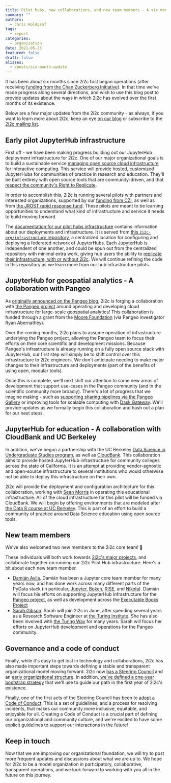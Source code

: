 ```yaml
---
title: Pilot hubs, new collaborations, and new team members - A six month update
summary: ""
authors:
  - Chris Holdgraf
tags:
  - report
categories:
  - organization
date: 2021-05-25
featured: false
draft: false
aliases:
  - /posts/six-month-update
---
```


It has been about six months since 2i2c first began operations (after receiving [funding from the Chan Zuckerberg Initiative](../czi-core-support)).
In that time we've made progress along several directions, and wish to use this blog post to provide updates about the ways in which 2i2c has evolved over the first months of its existence.

Below are a few major updates from the 2i2c community - as always, if you want to learn more about 2i2c, keep an eye [on our blog](/posts) or subscribe to the [2i2c mailing list](/#contact).

## Early pilot JupyterHub infrastructure

First off - we have been making progress building out our JupyterHub deployment infrastructure for 2i2c.
One of our major organizational goals is to build a sustainable service [managing open source cloud infrastructure](/infrastructure) for interactive computing.
This service will provide hosted, customized JupyterHubs for communities of practice in research and education.
They'll be built entirely with open source tools that are community-driven, and that [respect the community's Right to Replicate](/right-to-replicate).

In order to accomplish this, 2i2c is running several pilots with partners and interested organizations, supported by our [funding from CZI](/blog/czi-core-support), as well as from [the JROST rapid response fund](https://investinopen.org/blog/jrost-rapid-response-fund-awardees/).
These pilots are meant to be learning opportunities to understand what kind of infrastructure and service it needs to build moving forward.

The [documentation for our pilot hubs infrastructure](https://infrastructure.2i2c.org/) contains information about our deployments and infrastructure.
It is served from [this `2i2c-org/infrastructure` repository](https://github.com/2i2c-org/infrastructure), a centralized location for configuring and deploying a federated network of JupyterHubs.
Each JupyterHub is independent of one another, and could be spun out from the centralized repository with minimal extra work, giving hub users the ability to [replicate their infrastructure, with or without 2i2c](/right-to-replicate).
We will continue refining the code in this repository as we learn more from our hub infrastructure pilots.

## JupyterHub for geospatial analytics - A collaboration with Pangeo

As [originally announced on the Pangeo blog](https://medium.com/pangeo/pangeo-2-0-2bedf099582d), 2i2c is forging a collaboration with [the Pangeo project](https://pangeo.io) around operating and developing cloud infrastructure for large-scale geospatial analytics!
This collaboration is funded through a grant from the [Moore Foundation](../../../collaborators/moore/) (via Pangeo investigator Ryan Abernathey).

Over the coming months, 2i2c plans to assume operation of infrastructure underlying the Pangeo project, allowing the Pangeo team to focus their efforts on their core scientific and development missions.
Because Pangeo's infrastructure is already running on a fully open source stack with JupyterHub, our first step will simply be to shift control over this infrastructure to 2i2c engineers.
We don't anticipate needing to make major changes to their infrastructure and deployments (part of the benefits of using open, modular tools).

Once this is complete, we'll next shift our attention to some new areas of development that support use-cases in the Pangeo community (and in the scientific community more broadly).
There's a lot of progress that we imagine making - such as [supporting sharing pipelines via the Pangeo Gallery](https://gallery.pangeo.io) or improving tools for scalable computing with [Dask Gateway](https://gateway.dask.org/).
We'll provide updates as we formally begin this collaboration and hash out a plan for our next steps.

## JupyterHub for education - A collaboration with CloudBank and UC Berkeley

In addition, we've begun a partnership with the UC Berkeley [Data Science in Undergraduate Studies program](https://data.berkeley.edu/academics/undergraduate-programs), as well as [CloudBank](http://cloudbank.org/).
This collaboration aims to provide hosted JupyterHub infrastructure for community colleges across the state of California.
It is an attempt at providing vendor-agnostic and open-source infrastructure to several institutions who would otherwise not be able to deploy this infrastructure on their own.

2i2c will provide the deployment and configuration architecture for this collaboration, working with [Sean Morris](https://www.linkedin.com/in/sean-morris-5847aa2b) in operating this educational infrastructure.
All of the cloud infrastructure for this pilot will be funded via CloudBank.
We will begin by offering environments that are modeled after [the Data 8 course at UC Berkeley](http://data8.org).
This is part of an effort to build a community of practice around Data Science education using open source tools.

## New team members

We've also welcomed two new members to the 2i2c core team! 🎉

These individuals will both work towards [2i2c's major projects](/projects), and collaborate together on running our 2i2c Pilot Hub infrastructure.
Here's a bit about each new team member.

- [Damián Avila](https://github.com/damianavila). Damián has been a Jupyter core team member for many years now, and has done work across many different parts of the PyData stack (in particular, [Jupyter](https://jupyter.org), [Bokeh](http://bokeh.org/), [RISE](https://rise.readthedocs.io/), and [Nikola](https://getnikola.com/)). Damián will focus his efforts on supporting JupyterHub infrastructure for the [Pangeo project](https://pangeo.io), as well as development across the [Executable Books Project](https://executablebooks.org)
- [Sarah Gibson](https://github.com/sgibson91). Sarah will join 2i2c in June, after spending several years as a Research Software Engineer at [the Turing Institute](https://www.turing.ac.uk/). She has also been involved with [the Turing Way](https://the-turing-way.netlify.app/welcome) for many years. Sarah will focus her efforts on JupyterHub development and operations for the Pangeo community.

## Governance and a code of conduct

Finally, while it's easy to get lost in technology and collaborations, 2i2c has also made important steps towards defining a stable and transparent organizational model moving forward.
2i2c now [has a Steering Council](https://compass.2i2c.org/about/structure#steering-council) and an [early organizational structure](https://compass.2i2c.org/about/structure).
In addition, [we've defined a one-year bootstrap strategy](https://compass.2i2c.org/organization/strategy) that we'll use to guide our path in the first year of 2i2c's existence.

Finally, one of the first acts of the Steering Council has been to [adopt a Code of Conduct](https://compass.2i2c.org/code-of-conduct/).
This is a set of guidelines, and a process for resolving incidents, that makes our community more inclusive, equitable, and enjoyable for all.
Creating a Code of Conduct is a crucial part of defining our organizational and community culture, and we're excited to have some explicit guidelines to support our interactions in the future!

## Keep in touch

Now that we are improving our organizational foundation, we will try to post more frequent updates and discussions about what we are up to.
We hope for 2i2c to be a model organization in participatory, collaborative, transparent operations, and we look forward to working with you all in the future on this journey.

